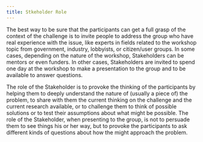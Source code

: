 ```yaml
---
title: Stkeholder Role
---
```

The best way to be sure that the participants can get a full grasp of the context of the challenge is to invite people to address the group who have real experience with the issue, like experts in fields related to the workshop topic from government, industry, lobbyists, or citizen/user groups. In some cases, depending on the nature of the workshop, Stakeholders can be mentors or even funders. In other cases, Stakeholders are invited to spend one day at the workshop to make a presentation to the group and to be available to answer questions.

The role of the Stakeholder is to provoke the thinking of the participants by helping them to deeply understand the nature of (usually a piece of) the problem, to share with them the current thinking on the challenge and the current research available, or to challenge them to think of possible solutions or to test their assumptions about what might be possible. The role of the Stakeholder, when presenting to the group, is not to persuade them to see things his or her way, but to provoke the participants to ask different kinds of questions about how the might approach the problem.
